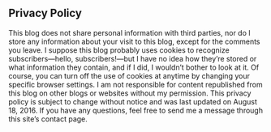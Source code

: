 ## Privacy Policy






This blog does not share personal information with third parties, nor do I store any information about your visit to this blog, except for the comments you leave. I suppose this blog probably uses cookies to recognize subscribers—hello, subscribers!—but I have no idea how they’re stored or what information they contain, and if I did, I wouldn’t bother to look at it. Of course, you can turn off the use of cookies at anytime by changing your specific browser settings.
I am not responsible for content republished from this blog on other blogs or websites without my permission.
This privacy policy is subject to change without notice and was last updated on August 18, 2016. If you have any questions, feel free to send me a message through this site’s contact page.





